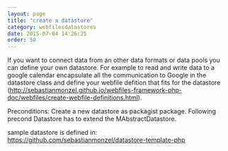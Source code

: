 ```yaml
---
layout: page
title: "create a datastore"
category: webfilesdatastores
date: 2015-07-04 14:26:25
order: 50
---
```


If you want to connect data from an other data formats or data pools you can define your own datastore. For example to read and write data to a google calendar encapsulate all the communication to Google in the datastore class and define your webfile defition that fits for the datastore (http://sebastianmonzel.github.io/webfiles-framework-php-doc/webfiles/create-webfile-definitions.html).

Preconditions:
Create a new datastore as packagist package.
Following precond
Datastore has to extend the MAbstractDatastore. 

sample datastore is defined in: https://github.com/sebastianmonzel/datastore-template-php
